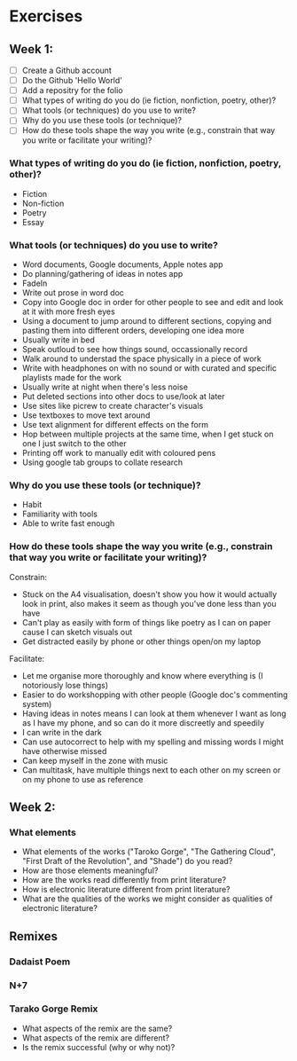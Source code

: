# Exercises

## Week 1:

- [ ] Create a Github account
- [ ] Do the Github 'Hello World'
- [ ] Add a repositry for the folio
- [ ] What types of writing do you do (ie fiction, nonfiction, poetry, other)?
- [ ] What tools (or techniques) do you use to write?
- [ ] Why do you use these tools (or technique)?
- [ ] How do these tools shape the way you write (e.g., constrain that way you write or facilitate your writing)?

### What types of writing do you do (ie fiction, nonfiction, poetry, other)?

- Fiction
- Non-fiction
- Poetry
- Essay

### What tools (or techniques) do you use to write?

- Word documents, Google documents, Apple notes app
- Do planning/gathering of ideas in notes app
- FadeIn
- Write out prose in word doc
- Copy into Google doc in order for other people to see and edit and look at it with more fresh eyes
- Using a document to jump around to different sections, copying and pasting them into different orders, developing one idea more
- Usually write in bed
- Speak outloud to see how things sound, occassionally record
- Walk around to understad the space physically in a piece of work
- Write with headphones on with no sound or with curated and specific playlists made for the work
- Usually write at night when there's less noise
- Put deleted sections into other docs to use/look at later
- Use sites like picrew to create character's visuals
- Use textboxes to move text around
- Use text alignment for different effects on the form
- Hop between multiple projects at the same time, when I get stuck on one I just switch to the other
- Printing off work to manually edit with coloured pens
- Using google tab groups to collate research

###  Why do you use these tools (or technique)?
- Habit
- Familiarity with tools
- Able to write fast enough

### How do these tools shape the way you write (e.g., constrain that way you write or facilitate your writing)?

Constrain:
- Stuck on the A4 visualisation, doesn't show you how it would actually look in print, also makes it seem as though you've done less than you have
- Can't play as easily with form of things like poetry as I can on paper cause I can sketch visuals out
- Get distracted easily by phone or other things open/on my laptop

Facilitate:
- Let me organise more thoroughly and know where everything is (I notoriously lose things)
- Easier to do workshopping with other people (Google doc's commenting system)
- Having ideas in notes means I can look at them whenever I want as long as I have my phone, and so can do it more discreetly and speedily
- I can write in the dark
- Can use autocorrect to help with my spelling and missing words I might have otherwise missed
- Can keep myself in the zone with music
- Can multitask, have multiple things next to each other on my screen or on my phone to use as reference



## Week 2:

### What elements 
- What elements of the works ("Taroko Gorge", "The Gathering Cloud", "First Draft of the Revolution", and "Shade") do you read?
- How are those elements meaningful?
- How are the works read differently from print literature?
- How is electronic literature different from print literature?
- What are the qualities of the works we might consider as qualities of electronic literature?

## Remixes

### Dadaist Poem

### N+7

### Tarako Gorge Remix

- What aspects of the remix are the same?
- What aspects of the remix are different?
- Is the remix successful (why or why not)?
